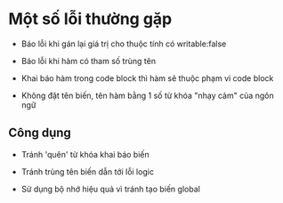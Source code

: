 # Một số lỗi thường gặp

- Báo lỗi khi gán lại giá trị cho thuộc tính có writable:false

- Báo lỗi khi hàm có tham số trùng tên

- Khai báo hàm trong code block thì hàm sẽ thuộc phạm vi code block

- Không đặt tên biến, tên hàm bằng 1 số từ khóa "nhạy cảm" của ngôn ngữ

## Công dụng

- Tránh 'quên' từ khóa khai báo biến

- Tránh trùng tên biến dẫn tới lỗi logic

- Sử dụng bộ nhớ hiệu quả vì tránh tạo biến global